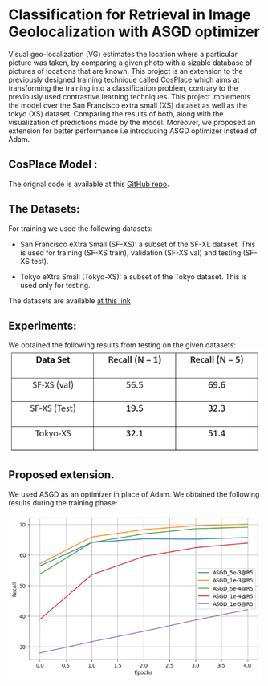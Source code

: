 # Classification for Retrieval in Image Geolocalization with ASGD optimizer
Visual geo-localization (VG) estimates the location where a particular picture was taken, by comparing a given photo with a sizable database of pictures of locations that are known. This project is an extension to the previously designed training technique called CosPlace which aims at transforming the training into a classification problem, contrary to the previously used contrastive learning techniques. This project implements the model over the San Francisco extra small (XS) dataset as well as the tokyo (XS) dataset. Comparing the results of both, along with the visualization of predictions made by the model. Moreover, we proposed an extension for better performance i.e introducing ASGD optimizer instead of Adam.
## CosPlace Model :
The orignal code is available at this [GitHub repo](https://github.com/gmberton/CosPlace).
## The Datasets:
For training we used the following datasets:
- San Francisco eXtra Small (SF-XS): a subset of the SF-XL dataset. This is used
for training (SF-XS train), validation (SF-XS val) and testing (SF-XS test).

- Tokyo eXtra Small (Tokyo-XS): a subset of the Tokyo dataset. This is used
only for testing.

The datasets are available [at this link](https://drive.google.com/drive/folders/1Ucy9JONT26EjDAjIJFhuL9qeLxgSZKmf)

## Experiments:
We obtained the following results from testing on the given datasets:
![](images/results.png)
## Proposed extension. 
We used ASGD as an optimizer in place of Adam. We obtained the following results during the training phase:

![](images/ASGD_R5.png)

